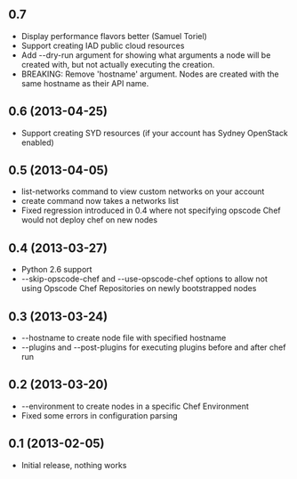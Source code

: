 ## 0.7

* Display performance flavors better (Samuel Toriel)
* Support creating IAD public cloud resources
* Add --dry-run argument for showing what arguments
  a node will be created with, but not actually executing
  the creation.
* BREAKING: Remove 'hostname' argument.  Nodes are 
  created with the same hostname as their API name.

## 0.6 (2013-04-25)

* Support creating SYD resources (if your account has Sydney OpenStack
  enabled)

## 0.5 (2013-04-05)

* list-networks command to view custom networks on your account
* create command now takes a networks list
* Fixed regression introduced in 0.4 where not specifying opscode
  Chef would not deploy chef on new nodes

## 0.4 (2013-03-27)

* Python 2.6 support
* --skip-opscode-chef and --use-opscode-chef options to allow not using
  Opscode Chef Repositories on newly bootstrapped nodes

## 0.3 (2013-03-24)

* --hostname to create node file with specified hostname
* --plugins and --post-plugins for executing plugins before and after chef run

## 0.2 (2013-03-20)

* --environment to create nodes in a specific Chef Environment
* Fixed some errors in configuration parsing

## 0.1 (2013-02-05)

* Initial release, nothing works
